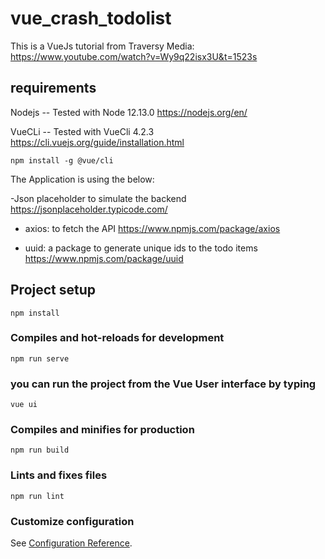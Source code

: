 # vue_crash_todolist
This is a VueJs tutorial from Traversy Media:
https://www.youtube.com/watch?v=Wy9q22isx3U&t=1523s

## requirements
Nodejs -- Tested with Node 12.13.0
https://nodejs.org/en/

VueCLi -- Tested with VueCli 4.2.3
https://cli.vuejs.org/guide/installation.html
```
npm install -g @vue/cli
```

The Application is using the below:

-Json placeholder to simulate the backend
https://jsonplaceholder.typicode.com/

- axios: to fetch the API
https://www.npmjs.com/package/axios

- uuid: a package to generate unique ids to the todo items
https://www.npmjs.com/package/uuid


## Project setup
```
npm install
```

### Compiles and hot-reloads for development
```
npm run serve
```

### you can run the project from the Vue User interface by typing 
```
vue ui
```


### Compiles and minifies for production
```
npm run build
```

### Lints and fixes files
```
npm run lint
```

### Customize configuration
See [Configuration Reference](https://cli.vuejs.org/config/).
